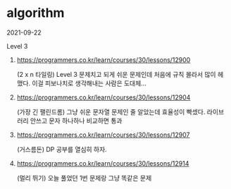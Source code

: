 # algorithm

2021-09-22

Level 3

1. https://programmers.co.kr/learn/courses/30/lessons/12900

   (2 x n 타일링) Level 3 문제치고 되게 쉬운 문제인데 처음에 규칙 몰라서 많이 헤맸다. 이걸 피보나치로 생각해내는 사람은 도대체...

2. https://programmers.co.kr/learn/courses/30/lessons/12904

   (가장 긴 팰린드롬) 그냥 쉬운 문자열 문제인 줄 알았는데 효율성이 빡셌다. 라이브러리 안쓰고 문자 하나하나 비교하면 통과

3. https://programmers.co.kr/learn/courses/30/lessons/12907

   (거스름돈) DP 공부를 열심히 하자.

4. https://programmers.co.kr/learn/courses/30/lessons/12914

   (멀리 뛰기) 오늘 풀었던 1번 문제랑 그냥 똑같은 문제
